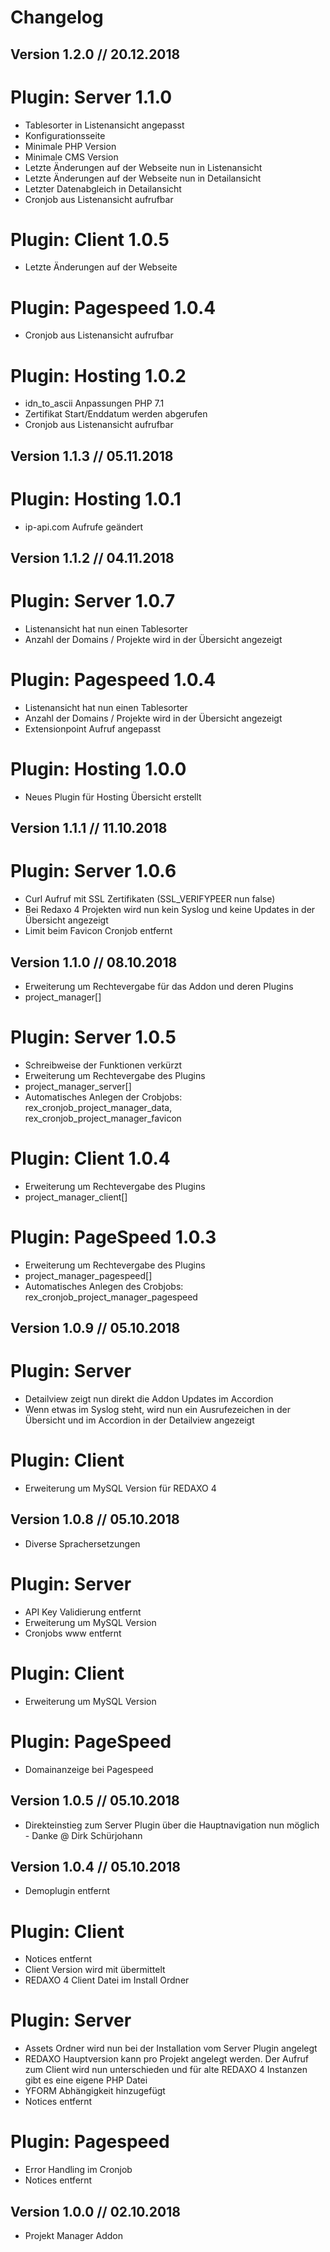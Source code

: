 # Changelog

## Version 1.2.0 // 20.12.2018

# Plugin: Server 1.1.0
* Tablesorter in Listenansicht angepasst
* Konfigurationsseite
* Minimale PHP Version
* Minimale CMS Version
* Letzte Änderungen auf der Webseite nun in Listenansicht
* Letzte Änderungen auf der Webseite nun in Detailansicht
* Letzter Datenabgleich in Detailansicht
* Cronjob aus Listenansicht aufrufbar

# Plugin: Client 1.0.5
* Letzte Änderungen auf der Webseite

# Plugin: Pagespeed 1.0.4
* Cronjob aus Listenansicht aufrufbar

# Plugin: Hosting 1.0.2
* idn_to_ascii Anpassungen PHP 7.1
* Zertifikat Start/Enddatum werden abgerufen
* Cronjob aus Listenansicht aufrufbar


## Version 1.1.3 // 05.11.2018

# Plugin: Hosting 1.0.1
* ip-api.com Aufrufe geändert

## Version 1.1.2 // 04.11.2018

# Plugin: Server 1.0.7
* Listenansicht hat nun einen Tablesorter
* Anzahl der Domains / Projekte wird in der Übersicht angezeigt

# Plugin: Pagespeed 1.0.4
* Listenansicht hat nun einen Tablesorter
* Anzahl der Domains / Projekte wird in der Übersicht angezeigt
* Extensionpoint Aufruf angepasst

# Plugin: Hosting 1.0.0
* Neues Plugin für Hosting Übersicht erstellt


## Version 1.1.1 // 11.10.2018

# Plugin: Server 1.0.6
* Curl Aufruf mit SSL Zertifikaten (SSL_VERIFYPEER nun false)
* Bei Redaxo 4 Projekten wird nun kein Syslog und keine Updates in der Übersicht angezeigt
* Limit beim Favicon Cronjob entfernt


## Version 1.1.0 // 08.10.2018

* Erweiterung um Rechtevergabe für das Addon und deren Plugins
 * project_manager[]
  
# Plugin: Server 1.0.5
* Schreibweise der Funktionen verkürzt
* Erweiterung um Rechtevergabe des Plugins
* project_manager_server[]
* Automatisches Anlegen der Crobjobs: rex_cronjob_project_manager_data, rex_cronjob_project_manager_favicon

# Plugin: Client 1.0.4
* Erweiterung um Rechtevergabe des Plugins
* project_manager_client[]

# Plugin: PageSpeed 1.0.3 
* Erweiterung um Rechtevergabe des Plugins
* project_manager_pagespeed[]  
* Automatisches Anlegen des Crobjobs: rex_cronjob_project_manager_pagespeed
  


## Version 1.0.9 // 05.10.2018

# Plugin: Server 
* Detailview zeigt nun direkt die Addon Updates im Accordion
* Wenn etwas im Syslog steht, wird nun ein Ausrufezeichen in der Übersicht und im Accordion in der Detailview angezeigt

# Plugin: Client 
* Erweiterung um MySQL Version für REDAXO 4


## Version 1.0.8 // 05.10.2018

* Diverse Sprachersetzungen

# Plugin: Server 
* API Key Validierung entfernt
* Erweiterung um MySQL Version
* Cronjobs www entfernt

# Plugin: Client 
* Erweiterung um MySQL Version
  
# Plugin: PageSpeed
* Domainanzeige bei Pagespeed


## Version 1.0.5 // 05.10.2018

* Direkteinstieg zum Server Plugin über die Hauptnavigation nun möglich - Danke @ Dirk Schürjohann

## Version 1.0.4 // 05.10.2018

* Demoplugin entfernt

# Plugin: Client
* Notices entfernt
* Client Version wird mit übermittelt
* REDAXO 4 Client Datei im Install Ordner

# Plugin: Server
* Assets Ordner wird nun bei der Installation vom Server Plugin angelegt
* REDAXO Hauptversion kann pro Projekt angelegt werden. Der Aufruf zum Client wird nun unterschieden und für alte REDAXO 4 Instanzen gibt es eine eigene PHP Datei
* YFORM Abhängigkeit hinzugefügt 
* Notices entfernt

# Plugin: Pagespeed
* Error Handling im Cronjob
* Notices entfernt


## Version 1.0.0 // 02.10.2018

* Projekt Manager Addon
